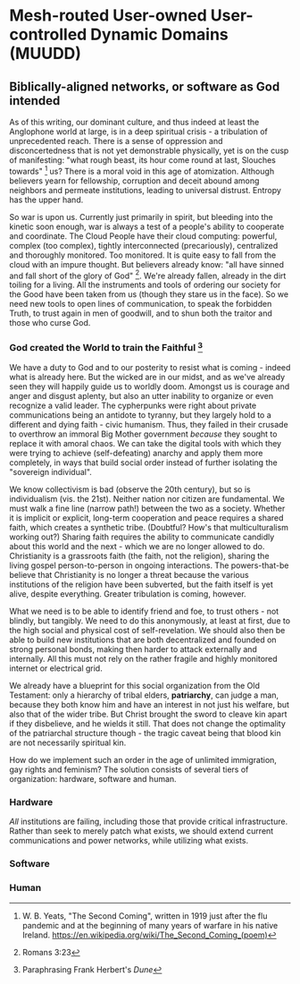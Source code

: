 # Mesh-routed User-owned User-controlled Dynamic Domains (MUUDD)

## Biblically-aligned networks, or software as God intended

As of this writing, our dominant culture, and thus indeed at least the Anglophone world at large, is in a deep spiritual crisis - a tribulation of unprecedented reach. There is a sense of oppression and disconcertedness that is not yet demonstrable physically, yet is on the cusp of manifesting: "what rough beast, its hour come round at last, Slouches towards" [^1] us? There is a moral void in this age of atomization. Although believers yearn for fellowship, corruption and deceit abound among neighbors and permeate institutions, leading to universal distrust. Entropy has the upper hand.

So war is upon us. Currently just primarily in spirit, but bleeding into the kinetic soon enough, war is always a test of a people's ability to cooperate and coordinate. The Cloud People have their cloud computing: powerful, complex (too complex), tightly interconnected (precariously), centralized and thoroughly monitored. Too monitored. It is quite easy to fall from the cloud with an impure thought. But believers already know: "all have sinned and fall short of the glory of God" [^2]. We're already fallen, already in the dirt toiling for a living. All the instruments and tools of ordering our society for the Good have been taken from us (though they stare us in the face). So we need new tools to open lines of communication, to speak the forbidden Truth, to trust again in men of goodwill, and to shun both the traitor and those who curse God.

### God created the World to train the Faithful [^3]

We have a duty to God and to our posterity to resist what is coming - indeed what is already here. But the wicked are in our midst, and as we've already seen they will happily guide us to worldly doom. Amongst us is courage and anger and disgust aplenty, but also an utter inability to organize or even recognize a valid leader. The cypherpunks were right about private communications being an antidote to tyranny, but they largely hold to a different and dying faith - civic humanism. Thus, they failed in their crusade to overthrow an immoral Big Mother government *because* they sought to replace it with amoral chaos. We can take the digital tools with which they were trying to achieve (self-defeating) anarchy and apply them more completely, in ways that build social order instead of further isolating the "sovereign individual".

We know collectivism is bad (observe the 20th century), but so is individualism (vis. the 21st). Neither nation nor citizen are fundamental. We must walk a fine line (narrow path!) between the two as a society. Whether it is implicit or explicit, long-term cooperation and peace requires a shared faith, which creates a synthetic tribe. (Doubtful? How's that multiculturalism working out?) Sharing faith requires the ability to communicate candidly about this world and the next - which we are no longer allowed to do. Christianity is a grassroots faith (the faith, not the religion), sharing the living gospel person-to-person in ongoing interactions. The powers-that-be believe that Christianity is no longer a threat because the various institutions of the religion have been subverted, but the faith itself is yet alive, despite everything. Greater tribulation is coming, however.

What we need is to be able to identify friend and foe, to trust others - not blindly, but tangibly. We need to do this anonymously, at least at first, due to the high social and physical cost of self-revelation. We should also then be able to build new institutions that are both decentralized and founded on strong personal bonds, making then harder to attack externally and internally. All this must not rely on the rather fragile and highly monitored internet or electrical grid.

We already have a blueprint for this social organization from the Old Testament: only a hierarchy of tribal elders, **patriarchy**, can judge a man, because they both know him and have an interest in not just his welfare, but also that of the wider tribe. But Christ brought the sword to cleave kin apart if they disbelieve, and he wields it still. That does not change the optimality of the patriarchal structure though - the tragic caveat being that blood kin are not necessarily spiritual kin.

How do we implement such an order in the age of unlimited immigration, gay rights and feminism? The solution consists of several tiers of organization: hardware, software and human. 

### Hardware

*All* institutions are failing, including those that provide critical infrastructure. Rather than seek to merely patch what exists, we should extend current communications and power networks, while utilizing what exists. 

### Software

### Human

[^1]: W. B. Yeats, "The Second Coming", written in 1919 just after the flu pandemic and at the beginning of many years of warfare in his native Ireland. https://en.wikipedia.org/wiki/The_Second_Coming_(poem)

[^2]: Romans 3:23

[^3]: Paraphrasing Frank Herbert's *Dune*
